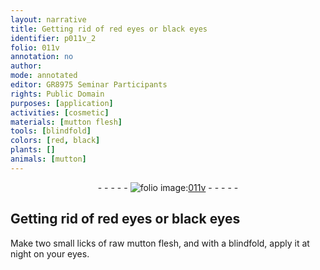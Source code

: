 ```yaml
---
layout: narrative
title: Getting rid of red eyes or black eyes
identifier: p011v_2
folio: 011v
annotation: no
author:
mode: annotated
editor: GR8975 Seminar Participants
rights: Public Domain
purposes: [application]
activities: [cosmetic]
materials: [mutton flesh]
tools: [blindfold]
colors: [red, black]
plants: []
animals: [mutton]
---
```


 <div class="folio" align="center">- - - - - <a href="http://gallica.bnf.fr/ark:/12148/btv1b10500001g/f28.image" target="_blank"><img src="https://cu-mkp.github.io/GR8975-edition/assets/photo-icon.png" alt="folio image: " style="display:inline-block; margin-bottom:-3px;"/>011v</a> - - - - - </div> 

## Getting rid of <span class="color">red</span> eyes or <span class="color">black</span> eyes

 
 <span class="activity"></span>  Make two small <span class="unit">licks</span> of <span class="material_format">raw <span class="material"><span class="animal">mutton</span> flesh</span></span>, and with a <span class="tool">blindfold</span>, apply it at night on your eyes.
 